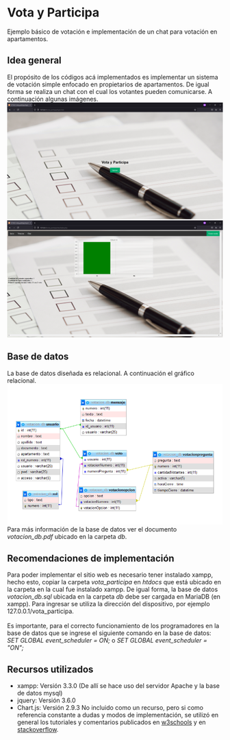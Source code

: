 # Vota y Participa
Ejemplo básico de votación e implementación de un chat para votación en apartamentos.
## Idea general
El propósito de los códigos acá implementados es implementar un sistema de votación simple enfocado en propietarios de apartamentos. De igual forma se realiza un chat con el cual los votantes pueden comunicarse. A continuación algunas imágenes.
![Imagen de inicio](img/Inicio.PNG)
![Imagen de resultados](img/Resultados.PNG)
## Base de datos
La base de datos diseñada es relacional. A continuación el gráfico relacional.
![Imagen base de datos](img/DiagramaRelacional.PNG)
Para más información de la base de datos ver el documento *votacion_db.pdf* ubicado en la carpeta *db*.
## Recomendaciones de implementación
Para poder implementar el sitio web es necesario tener instalado xampp, hecho esto, copiar la carpeta *vota_participa* en *htdocs* que está ubicado en la carpeta en la cual fue instalado xampp. De igual forma, la base de datos *votacion_db.sql* ubicada en la carpeta *db* debe ser cargada en MariaDB (en xampp). Para ingresar se utiliza la dirección del dispositivo, por ejemplo 127.0.0.1/vota_participa.<br/><br/>
Es importante, para el correcto funcionamiento de los programadores en la base de datos que se ingrese el siguiente comando en la base de datos: <br/>
*SET GLOBAL event_scheduler = ON;* o *SET GLOBAL event_scheduler = "ON";* <br/>
## Recursos utilizados
* xampp: Versión 3.3.0 (De allí se hace uso del servidor Apache y la base de datos mysql)
* jquery: Versión 3.6.0
* Chart.js: Versión 2.9.3
No incluido como un recurso, pero si como referencia constante a dudas y modos de implementación, se utilizó en general los tutoriales y comentarios publicados en [w3schools](https://www.w3schools.com/) y en [stackoverflow](https://es.stackoverflow.com/).
